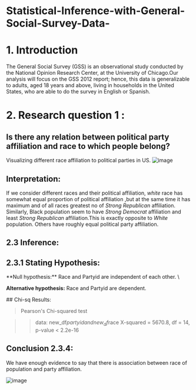 # Statistical-Inference-with-General-Social-Survey-Data-
# 1. Introduction
The General Social Survey (GSS) is an observational study conducted by the National Opinion Research Center, at the University of Chicago.Our analysis will focus on the GSS 2012 report; hence, this data is generalizable to adults, aged 18 years and above, living in households in the United States, who are able to do the survey in English or Spanish.

# 2. Research question 1 :
## Is there any relation between political party affiliation and race to which people belong?
 
Visualizing different race affiliation to political parties in US.
![image](https://user-images.githubusercontent.com/78009164/107667228-62f47380-6cb5-11eb-80c9-b65adb693897.png)

## Interpretation:
If we consider different races and their political affiliation, *white* race has somewhat equal proportion of political affiliation ,but at the same time it has maximum and of all races greatest no of *Strong Republican* affiliation.\
Similarly, Black population seem to  have *Strong Democrat* affiliation and least *Strong Republican* affiliation.This is exactly opposite to *White* population.
Others have roughly equal political party affiliation.

## 2.3 Inference:

## 2.3.1 Stating Hypothesis:
<div class="alert alert-block alert-info">
**Null hypothesis:** Race and Partyid are independent of each other. \

**Alternative hypothesis:** Race and Partyid are dependent.
</div>
## Chi-sq Results:

>Pearson's Chi-squared test

>> data:  new_df$partyid and new_df$race
>>X-squared = 5670.8, df = 14, p-value < 2.2e-16

## Conclusion 2.3.4:

We have enough evidence to say that there is association between race of population and party affiliation.







![image](https://user-images.githubusercontent.com/78009164/107667287-73a4e980-6cb5-11eb-91c2-9e0e47fc84dc.png)
